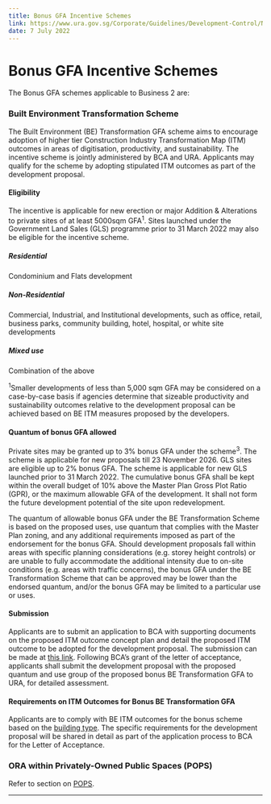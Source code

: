 ```yaml
---
title: Bonus GFA Incentive Schemes
link: https://www.ura.gov.sg/Corporate/Guidelines/Development-Control/Non-Residential/B2/GFA-Incentive-Schemes
date: 7 July 2022
---
```


# Bonus GFA Incentive Schemes

The Bonus GFA schemes applicable to Business 2 are:

### Built Environment Transformation Scheme

The Built Environment (BE) Transformation GFA scheme aims to encourage adoption of higher tier Construction Industry Transformation Map (ITM) outcomes in areas of digitisation, productivity, and sustainability. The incentive scheme is jointly administered by BCA and URA. Applicants may qualify for the scheme by adopting stipulated ITM outcomes as part of the development proposal.

#### Eligibility

The incentive is applicable for new erection or major Addition & Alterations to private sites of at least 5000sqm GFA<sup>1</sup>. Sites launched under the Government Land Sales (GLS) programme prior to 31 March 2022 may also be eligible for the incentive scheme.

##### Residential
Condominium and Flats development

##### Non-Residential
Commercial, Industrial, and Institutional developments, such as office, retail, business parks, community building, hotel, hospital, or white site developments

##### Mixed use
Combination of the above

<sup>1</sup>Smaller developments of less than 5,000 sqm GFA may be considered on a case-by-case basis if agencies determine that sizeable productivity and sustainability outcomes relative to the development proposal can be achieved based on BE ITM measures proposed by the developers.

#### Quantum of bonus GFA allowed

Private sites may be granted up to 3% bonus GFA under the scheme<sup>3</sup>. The scheme is applicable for new proposals till 23 November 2026. GLS sites are eligible up to 2% bonus GFA. The scheme is applicable for new GLS launched prior to 31 March 2022. The cumulative bonus GFA shall be kept within the overall budget of 10% above the Master Plan Gross Plot Ratio (GPR), or the maximum allowable GFA of the development. It shall not form the future development potential of the site upon redevelopment.

The quantum of allowable bonus GFA under the BE Transformation Scheme is based on the proposed uses, use quantum that complies with the Master Plan zoning, and any additional requirements imposed as part of the endorsement for the bonus GFA. Should development proposals fall within areas with specific planning considerations (e.g. storey height controls) or are unable to fully accommodate the additional intensity due to on-site conditions (e.g. areas with traffic concerns), the bonus GFA under the BE Transformation Scheme that can be approved may be lower than the endorsed quantum, and/or the bonus GFA may be limited to a particular use or uses.

#### Submission

Applicants are to submit an application to BCA with supporting documents on the proposed ITM outcome concept plan and detail the proposed ITM outcome to be adopted for the development proposal. The submission can be made at [this link](https://form.gov.sg/610112199bdc0c00123abb25). Following BCA’s grant of the letter of acceptance, applicants shall submit the development proposal with the proposed quantum and use group of the proposed bonus BE Transformation GFA to URA, for detailed assessment.

#### Requirements on ITM Outcomes for Bonus BE Transformation GFA

Applicants are to comply with BE ITM outcomes for the bonus scheme based on the [building type](https://www.ura.gov.sg/-/media/Corporate/Guidelines/Development-control/Flats-Condominiums/BE-Transformation-building-type.pdf). The specific requirements for the development proposal will be shared in detail as part of the application process to BCA for the Letter of Acceptance.

### ORA within Privately-Owned Public Spaces (POPS)

Refer to section on [POPS](https://www.ura.gov.sg/Corporate/Guidelines/Development-Control/gross-floor-area/GFA/Privately-OwnedPublicSpacesPOPS).

---


